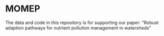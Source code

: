# MOMEP
The data and code in this repository is for supporting our paper: "Robust adaption pathways for nutrient pollution management in watersheds"
